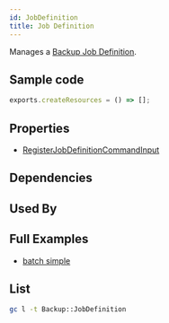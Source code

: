 ```yaml
---
id: JobDefinition
title: Job Definition
---
```


Manages a [Backup Job Definition](https://console.aws.amazon.com/batch/home#job-definition).

## Sample code

```js
exports.createResources = () => [];
```

## Properties

- [RegisterJobDefinitionCommandInput](https://docs.aws.amazon.com/AWSJavaScriptSDK/v3/latest/clients/client-batch/interfaces/registerjobdefinitioncommandinput.html)

## Dependencies

## Used By

## Full Examples

- [batch simple](https://github.com/grucloud/grucloud/tree/main/examples/aws/Batch/batch-simple)

## List

```sh
gc l -t Backup::JobDefinition
```

```txt

```
